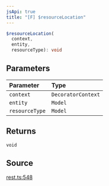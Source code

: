 ```yaml
---
jsApi: true
title: "[F] $resourceLocation"
---
```


```ts
$resourceLocation(
  context,
  entity,
  resourceType): void
```

## Parameters

| Parameter      | Type               |
| :------------- | :----------------- |
| `context`      | `DecoratorContext` |
| `entity`       | `Model`            |
| `resourceType` | `Model`            |

## Returns

`void`

## Source

[rest.ts:548](https://github.com/markcowl/cadl/blob/3db15286/packages/rest/src/rest.ts#L548)
